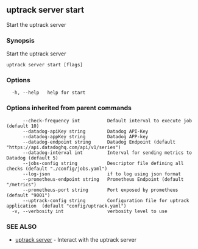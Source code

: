 ## uptrack server start

Start the uptrack server

### Synopsis

Start the uptrack server

```
uptrack server start [flags]
```

### Options

```
  -h, --help   help for start
```

### Options inherited from parent commands

```
      --check-frequency int          Default interval to execute job (default 10)
      --datadog-apiKey string        Datadog API-Key
      --datadog-appKey string        Datadog APP-key
      --datadog-endpoint string      Datadog Endpoint (default "https://api.datadoghq.com/api/v1/series")
      --datadog-interval int         Interval for sending metrics to Datadog (default 5)
      --jobs-config string           Descriptor file defining all checks (default "./config/jobs.yaml")
      --log-json                     if to log using json format
      --prometheus-endpoint string   Prometheus Endpoint (default "/metrics")
      --prometheus-port string       Port exposed by prometheus (default "9001")
      --uptrack-config string        Configuration file for uptrack application  (default "config/uptrack.yaml")
  -v, --verbosity int                verbosity level to use
```

### SEE ALSO

* [uptrack server](uptrack_server.md)	 - Interact with the uptrack server

